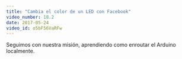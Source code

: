 ```yaml
---
title: "Cambia el color de un LED con Facebook"
video_number: 18.2
date: 2017-05-24
video_id: o5bF56VaRFw
---
```

Seguimos con nuestra misión, aprendiendo como enroutar el Arduino localmente.
